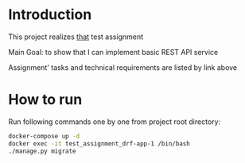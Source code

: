 
# Introduction

This project realizes [that](https://docs.google.com/document/d/1f3ZGfaYil9Xd8er1-nQazC6jA2wTzzevOGGDqeyfMXo) test assignment

Main Goal: to show that I can implement basic REST API service

Assignment' tasks and technical requirements are listed by link above


# How to run

Run following commands one by one from project root directory:

```bash
docker-compose up -d
docker exec -it test_assignment_drf-app-1 /bin/bash
./manage.py migrate
```
